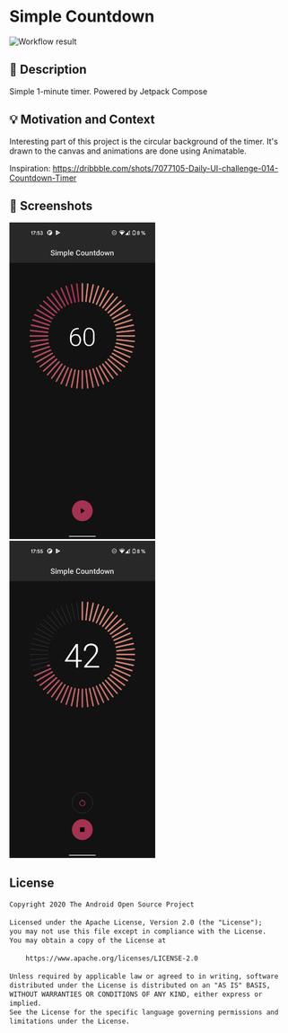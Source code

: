 # Simple Countdown

<!--- Replace <OWNER> with your Github Username and <REPOSITORY> with the name of your repository. -->
<!--- You can find both of these in the url bar when you open your repository in github. -->
![Workflow result](https://github.com/zdenekobornik/SimpleCountDown/workflows/Check/badge.svg)


## :scroll: Description
<!--- Describe your app in one or two sentences -->
Simple 1-minute timer. Powered by Jetpack Compose


## :bulb: Motivation and Context
<!--- Optionally point readers to interesting parts of your submission. -->
<!--- What are you especially proud of? -->
Interesting part of this project is the circular background of the timer. It's drawn to the canvas
and animations are done using Animatable.

Inspiration: https://dribbble.com/shots/7077105-Daily-UI-challenge-014-Countdown-Timer

## :camera_flash: Screenshots
<!-- You can add more screenshots here if you like -->
<img src="/results/screenshot_1.png" width="260">&emsp;<img src="/results/screenshot_2.png" width="260">

## License
```
Copyright 2020 The Android Open Source Project

Licensed under the Apache License, Version 2.0 (the "License");
you may not use this file except in compliance with the License.
You may obtain a copy of the License at

    https://www.apache.org/licenses/LICENSE-2.0

Unless required by applicable law or agreed to in writing, software
distributed under the License is distributed on an "AS IS" BASIS,
WITHOUT WARRANTIES OR CONDITIONS OF ANY KIND, either express or implied.
See the License for the specific language governing permissions and
limitations under the License.
```
